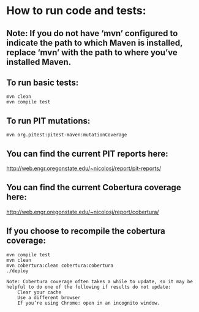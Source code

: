 # How to run code and tests:
## Note: If you do not have ‘mvn’ configured to indicate the path to which Maven is installed, replace ‘mvn’ with the path to where you’ve installed Maven.

## To run basic tests:
	mvn clean
	mvn compile test

## To run PIT mutations:
	mvn org.pitest:pitest-maven:mutationCoverage

## You can find the current PIT reports here:
http://web.engr.oregonstate.edu/~nicolosj/report/pit-reports/

## You can find the current Cobertura coverage here:
http://web.engr.oregonstate.edu/~nicolosj/report/cobertura/

## If you choose to recompile the cobertura coverage:
	mvn compile test
  	mvn clean
	mvn cobertura:clean cobertura:cobertura
  	./deploy
	
  	Note: Cobertura coverage often takes a while to update, so it may be helpful to do one of the following if results do not update: 
		Clear your cache
		Use a different browser
	  	If you’re using Chrome: open in an incognito window.
